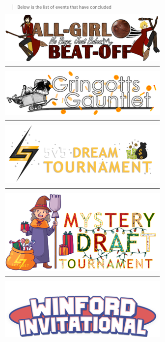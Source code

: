
> Below is the list of events that have concluded

[![NBJB: All-Girl Beat-Off](../images/events/nbjb_beatoff.png)](/community-events/nbjb-beatoff)
<hr>

[![The Gringotts Gauntlet](../images/events/Gringotts_Gauntlet.png)](/community-events/gringotts-gauntlet) 
<hr>

[![5v5 Dream](../images/events/5v5_Dream.png)](/community-events/5v5-dream) 
<hr>

[![Holidays At L7: Mystery Draft](../images/events/Mystery_Draft.png)](/community-events/mystery-draft) 
<hr>

[![Winford Invitational](../images/events/Winford_Invitational.png)](/community-events/winford-invitational) 

 